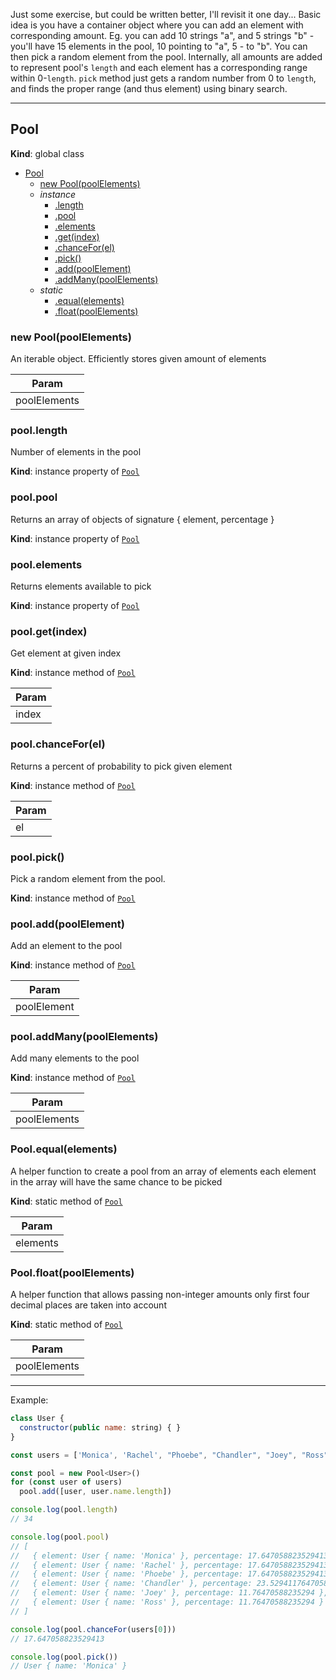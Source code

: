 Just some exercise, but could be written better, I'll revisit it one day... Basic idea is you have a container object where you can add an element with corresponding amount. Eg. you can add 10 strings "a", and 5 strings "b" - you'll have 15 elements in the pool, 10 pointing to "a", 5 - to "b". You can then pick a random element from the pool. Internally, all amounts are added to represent pool's `length` and each element has a corresponding range within 0-`length`. `pick` method just gets a random number from 0 to `length`, and finds the proper range (and thus element) using binary search.

---

<a name="Pool"></a>

## Pool
**Kind**: global class  

* [Pool](#Pool)
    * [new Pool(poolElements)](#new_Pool_new)
    * _instance_
        * [.length](#Pool+length)
        * [.pool](#Pool+pool)
        * [.elements](#Pool+elements)
        * [.get(index)](#Pool+get)
        * [.chanceFor(el)](#Pool+chanceFor)
        * [.pick()](#Pool+pick)
        * [.add(poolElement)](#Pool+add)
        * [.addMany(poolElements)](#Pool+addMany)
    * _static_
        * [.equal(elements)](#Pool.equal)
        * [.float(poolElements)](#Pool.float)

<a name="new_Pool_new"></a>

### new Pool(poolElements)
An iterable object. Efficiently stores given amount of elements


| Param |
| --- |
| poolElements | 

<a name="Pool+length"></a>

### pool.length
Number of elements in the pool

**Kind**: instance property of [<code>Pool</code>](#Pool)  
<a name="Pool+pool"></a>

### pool.pool
Returns an array of objects of signature { element, percentage }

**Kind**: instance property of [<code>Pool</code>](#Pool)  
<a name="Pool+elements"></a>

### pool.elements
Returns elements available to pick

**Kind**: instance property of [<code>Pool</code>](#Pool)  
<a name="Pool+get"></a>

### pool.get(index)
Get element at given index

**Kind**: instance method of [<code>Pool</code>](#Pool)  

| Param |
| --- |
| index | 

<a name="Pool+chanceFor"></a>

### pool.chanceFor(el)
Returns a percent of probability to pick given element

**Kind**: instance method of [<code>Pool</code>](#Pool)  

| Param |
| --- |
| el | 

<a name="Pool+pick"></a>

### pool.pick()
Pick a random element from the pool.

**Kind**: instance method of [<code>Pool</code>](#Pool)  
<a name="Pool+add"></a>

### pool.add(poolElement)
Add an element to the pool

**Kind**: instance method of [<code>Pool</code>](#Pool)  

| Param |
| --- |
| poolElement | 

<a name="Pool+addMany"></a>

### pool.addMany(poolElements)
Add many elements to the pool

**Kind**: instance method of [<code>Pool</code>](#Pool)  

| Param |
| --- |
| poolElements | 

<a name="Pool.equal"></a>

### Pool.equal(elements)
A helper function to create a pool from an array of elements
each element in the array will have the same chance to be picked

**Kind**: static method of [<code>Pool</code>](#Pool)  

| Param |
| --- |
| elements | 

<a name="Pool.float"></a>

### Pool.float(poolElements)
A helper function that allows passing non-integer amounts
only first four decimal places are taken into account

**Kind**: static method of [<code>Pool</code>](#Pool)  

| Param |
| --- |
| poolElements | 


---

Example:

```js
class User {
  constructor(public name: string) { }
}

const users = ['Monica', 'Rachel', "Phoebe", "Chandler", "Joey", "Ross"].map(name => new User(name))

const pool = new Pool<User>()
for (const user of users)
  pool.add([user, user.name.length])

console.log(pool.length)
// 34

console.log(pool.pool)
// [
//   { element: User { name: 'Monica' }, percentage: 17.647058823529413 },
//   { element: User { name: 'Rachel' }, percentage: 17.647058823529413 },
//   { element: User { name: 'Phoebe' }, percentage: 17.647058823529413 },
//   { element: User { name: 'Chandler' }, percentage: 23.52941176470588 },
//   { element: User { name: 'Joey' }, percentage: 11.76470588235294 },
//   { element: User { name: 'Ross' }, percentage: 11.76470588235294 }
// ]

console.log(pool.chanceFor(users[0]))
// 17.647058823529413

console.log(pool.pick())
// User { name: 'Monica' }
```